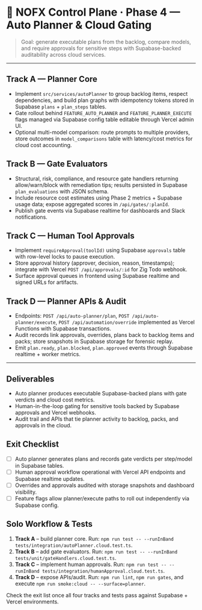 # 🤖 NOFX Control Plane · Phase 4 — Auto Planner & Cloud Gating

> Goal: generate executable plans from the backlog, compare models, and require approvals for sensitive steps with Supabase-backed auditability across cloud services.

---

## Track A — Planner Core
- Implement `src/services/autoPlanner` to group backlog items, respect dependencies, and build plan graphs with idempotency tokens stored in Supabase `plans` + `plan_steps` tables.
- Gate rollout behind `FEATURE_AUTO_PLANNER` and `FEATURE_PLANNER_EXECUTE` flags managed via Supabase config table editable through Vercel admin UI.
- Optional multi-model comparison: route prompts to multiple providers, store outcomes in `model_comparisons` table with latency/cost metrics for cloud cost accounting.

## Track B — Gate Evaluators
- Structural, risk, compliance, and resource gate handlers returning allow/warn/block with remediation tips; results persisted in Supabase `plan_evaluations` with JSON schema.
- Include resource cost estimates using Phase 2 metrics + Supabase usage data; expose aggregated scores in `/api/gates/:planId`.
- Publish gate events via Supabase realtime for dashboards and Slack notifications.

## Track C — Human Tool Approvals
- Implement `requireApproval(toolId)` using Supabase `approvals` table with row-level locks to pause execution.
- Store approval history (approver, decision, reason, timestamps); integrate with Vercel `POST /api/approvals/:id` for Zig Todo webhook.
- Surface approval queues in frontend using Supabase realtime and signed URLs for artifacts.

## Track D — Planner APIs & Audit
- Endpoints: `POST /api/auto-planner/plan`, `POST /api/auto-planner/execute`, `POST /api/automation/override` implemented as Vercel Functions with Supabase transactions.
- Audit records link approvals, overrides, plans back to backlog items and packs; store snapshots in Supabase storage for forensic replay.
- Emit `plan.ready`, `plan.blocked`, `plan.approved` events through Supabase realtime + worker metrics.

---

## Deliverables
- Auto planner produces executable Supabase-backed plans with gate verdicts and cloud cost metrics.
- Human-in-the-loop gating for sensitive tools backed by Supabase approvals and Vercel webhooks.
- Audit trail and APIs that tie planner activity to backlog, packs, and approvals in the cloud.

## Exit Checklist
- [ ] Auto planner generates plans and records gate verdicts per step/model in Supabase tables.
- [ ] Human approval workflow operational with Vercel API endpoints and Supabase realtime updates.
- [ ] Overrides and approvals audited with storage snapshots and dashboard visibility.
- [ ] Feature flags allow planner/execute paths to roll out independently via Supabase config.

## Solo Workflow & Tests
1. **Track A** – build planner core. Run: `npm run test -- --runInBand tests/integration/autoPlanner.cloud.test.ts`.
2. **Track B** – add gate evaluators. Run: `npm run test -- --runInBand tests/unit/gateHandlers.cloud.test.ts`.
3. **Track C** – implement human approvals. Run: `npm run test -- --runInBand tests/integration/humanApproval.cloud.test.ts`.
4. **Track D** – expose APIs/audit. Run: `npm run lint`, `npm run gates`, and execute `npm run smoke:cloud -- --surface=planner`.

Check the exit list once all four tracks and tests pass against Supabase + Vercel environments.
